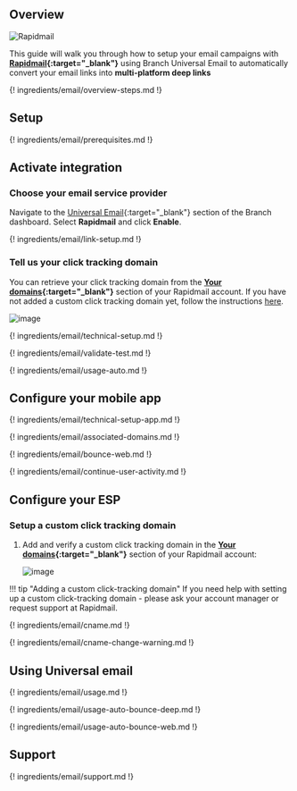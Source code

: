 ## Overview

![Rapidmail](/_assets/img/pages/email/rapidmail/rapidmail.png)

This guide will walk you through how to setup your email campaigns with **[Rapidmail](https://www.rapidmail.com/){:target="\_blank"}** using Branch Universal Email to automatically convert your email links into **multi-platform deep links**

{! ingredients/email/overview-steps.md !}

## Setup

{! ingredients/email/prerequisites.md !}

## Activate integration

### Choose your email service provider

Navigate to the [Universal Email](https://dashboard.branch.io/email){:target="\_blank"} section of the Branch dashboard. Select <notranslate>**Rapidmail**</notranslate> and click <notranslate>**Enable**</notranslate>.

{! ingredients/email/link-setup.md !}

### Tell us your click tracking domain

You can retrieve your click tracking domain from the <notranslate>**[Your domains](https://my.rapidmail.com/userhost/list.html){:target="\_blank"}**</notranslate> section of your Rapidmail account. If you have not added a custom click tracking domain yet, follow the instructions [here](#setup-a-custom-click-tracking-domain).

![image](/_assets/img/pages/email/rapidmail/setup-config.png)

{! ingredients/email/technical-setup.md !}

{! ingredients/email/validate-test.md !}

{! ingredients/email/usage-auto.md !}

## Configure your mobile app

{! ingredients/email/technical-setup-app.md !}

{! ingredients/email/associated-domains.md !}

{! ingredients/email/bounce-web.md !}

{! ingredients/email/continue-user-activity.md !}

## Configure your ESP

### Setup a custom click tracking domain

1. Add and verify a custom click tracking domain in the <notranslate>**[Your domains](https://my.rapidmail.com/userhost/list.html){:target="\_blank"}**</notranslate> section of your Rapidmail account:

    ![image](/_assets/img/pages/email/rapidmail/create-domain.png)

!!! tip "Adding a custom click-tracking domain"
    If you need help with setting up a custom click-tracking domain - please ask your account manager or request support at Rapidmail.

{! ingredients/email/cname.md !}

{! ingredients/email/cname-change-warning.md !}

## Using Universal email

{! ingredients/email/usage.md !}

{! ingredients/email/usage-auto-bounce-deep.md !}

{! ingredients/email/usage-auto-bounce-web.md !}

## Support

{! ingredients/email/support.md !}
